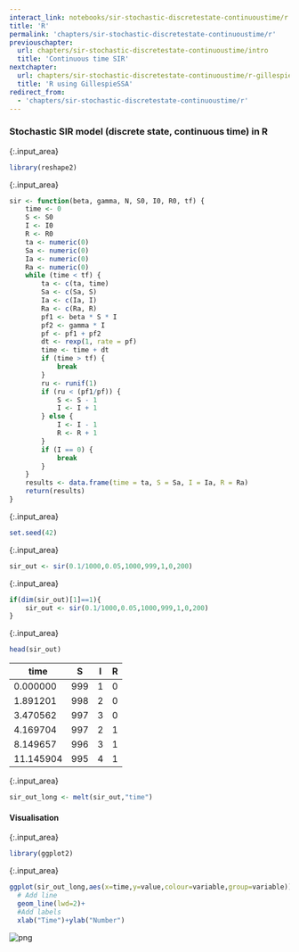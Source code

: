 ```yaml
---
interact_link: notebooks/sir-stochastic-discretestate-continuoustime/r.ipynb
title: 'R'
permalink: 'chapters/sir-stochastic-discretestate-continuoustime/r'
previouschapter:
  url: chapters/sir-stochastic-discretestate-continuoustime/intro
  title: 'Continuous time SIR'
nextchapter:
  url: chapters/sir-stochastic-discretestate-continuoustime/r-gillespiessa
  title: 'R using GillespieSSA'
redirect_from:
  - 'chapters/sir-stochastic-discretestate-continuoustime/r'
---
```


### Stochastic SIR model (discrete state, continuous time) in R


{:.input_area}
```R
library(reshape2)
```


{:.input_area}
```R
sir <- function(beta, gamma, N, S0, I0, R0, tf) {
    time <- 0
    S <- S0
    I <- I0
    R <- R0
    ta <- numeric(0)
    Sa <- numeric(0)
    Ia <- numeric(0)
    Ra <- numeric(0)
    while (time < tf) {
        ta <- c(ta, time)
        Sa <- c(Sa, S)
        Ia <- c(Ia, I)
        Ra <- c(Ra, R)
        pf1 <- beta * S * I
        pf2 <- gamma * I
        pf <- pf1 + pf2
        dt <- rexp(1, rate = pf)
        time <- time + dt
        if (time > tf) {
            break
        }
        ru <- runif(1)
        if (ru < (pf1/pf)) {
            S <- S - 1
            I <- I + 1
        } else {
            I <- I - 1
            R <- R + 1
        }
        if (I == 0) {
            break
        }
    }
    results <- data.frame(time = ta, S = Sa, I = Ia, R = Ra)
    return(results)
}
```


{:.input_area}
```R
set.seed(42)
```


{:.input_area}
```R
sir_out <- sir(0.1/1000,0.05,1000,999,1,0,200)
```


{:.input_area}
```R
if(dim(sir_out)[1]==1){
    sir_out <- sir(0.1/1000,0.05,1000,999,1,0,200)
}
```


{:.input_area}
```R
head(sir_out)
```


<div markdown="0">
<table>
<thead><tr><th scope=col>time</th><th scope=col>S</th><th scope=col>I</th><th scope=col>R</th></tr></thead>
<tbody>
	<tr><td> 0.000000</td><td>999      </td><td>1        </td><td>0        </td></tr>
	<tr><td> 1.891201</td><td>998      </td><td>2        </td><td>0        </td></tr>
	<tr><td> 3.470562</td><td>997      </td><td>3        </td><td>0        </td></tr>
	<tr><td> 4.169704</td><td>997      </td><td>2        </td><td>1        </td></tr>
	<tr><td> 8.149657</td><td>996      </td><td>3        </td><td>1        </td></tr>
	<tr><td>11.145904</td><td>995      </td><td>4        </td><td>1        </td></tr>
</tbody>
</table>

</div>



{:.input_area}
```R
sir_out_long <- melt(sir_out,"time")
```

#### Visualisation


{:.input_area}
```R
library(ggplot2)
```


{:.input_area}
```R
ggplot(sir_out_long,aes(x=time,y=value,colour=variable,group=variable))+
  # Add line
  geom_line(lwd=2)+
  #Add labels
  xlab("Time")+ylab("Number")
```




![png](../../images/chapters/sir-stochastic-discretestate-continuoustime/r_10_1.png)

